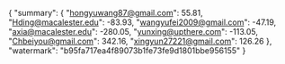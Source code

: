 {
    "summary": {
        "hongyuwang87@gmail.com": 55.81, 
        "Hding@macalester.edu": -83.93, 
        "wangyufei2009@gmail.com": -47.19, 
        "axia@macalester.edu": -280.05, 
        "yunxing@upthere.com": -113.05, 
        "Chbeiyou@gmail.com": 342.16, 
        "xingyun27221@gmail.com": 126.26
    }, 
    "watermark": "b95fa717ea4f89073b1fe73fe9d1801bbe956155"
}